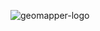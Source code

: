 
![geomapper-logo](https://github.com/user-attachments/assets/db53583e-cac6-4275-ae83-3bf6ea8096b2)
